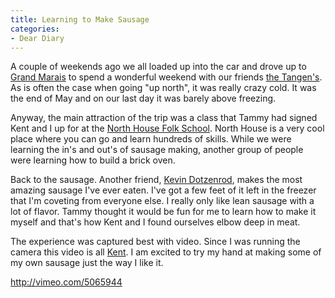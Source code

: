```yaml
---
title: Learning to Make Sausage
categories:
- Dear Diary
---
```


A couple of weekends ago we all loaded up into the car and drove up to [Grand Marais](http://grandmarais.com/) to spend a wonderful weekend with our friends [the Tangen's](http://www.thetangens.net/). As is often the case when going "up north", it was really crazy cold. It was the end of May and on our last day it was barely above freezing.

Anyway, the main attraction of the trip was a class that Tammy had signed Kent and I up for at the [North House Folk School](http://northhouse.org/). North House is a very cool place where you can go and learn hundreds of skills. While we were learning the in's and out's of sausage making, another group of people were learning how to build a brick oven.

Back to the sausage. Another friend, [Kevin Dotzenrod](http://www.facebook.com/profile.php?id=680963914), makes the most amazing sausage I've ever eaten. I've got a few feet of it left in the freezer that I'm coveting from everyone else. I really only like lean sausage with a lot of flavor. Tammy thought it would be fun for me to learn how to make it myself and that's how Kent and I found ourselves elbow deep in meat.

The experience was captured best with video. Since I was running the camera this video is all [Kent](http://twitter.com/ktangen). I am excited to try my hand at making some of my own sausage just the way I like it.

http://vimeo.com/5065944
